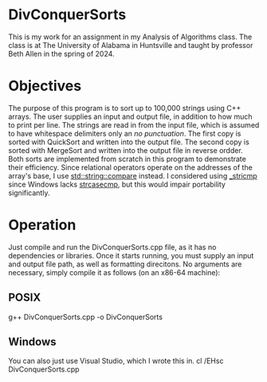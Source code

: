 # DivConquerSorts
This is my work for an assignment in my Analysis of Algorithms class.
The class is at The University of Alabama in Huntsville and taught by professor Beth Allen in the spring of 2024.
# Objectives
The purpose of this program is to sort up to 100,000 strings using C++ arrays.
The user supplies an input and output file, in addition to how much to print per line.
The strings are read in from the input file, which is assumed to have whitespace delimiters only an *no punctuation*.
The first copy is sorted with QuickSort and written into the output file.
The second copy is sorted with MergeSort and written into the output file in reverse ordder.
Both sorts are implemented from scratch in this program to demonstrate their efficiency.
Since relational operators operate on the addresses of the array's base, I use [std::string::compare](https://cplusplus.com/reference/string/string/compare/) instead.
I considered using [_stricmp](https://learn.microsoft.com/en-us/cpp/c-runtime-library/reference/stricmp-wcsicmp-mbsicmp-stricmp-l-wcsicmp-l-mbsicmp-l?view=msvc-170) 
since Windows lacks [strcasecmp](https://pubs.opengroup.org/onlinepubs/9699919799/), but this would impair portability significantly.
# Operation
Just compile and run the DivConquerSorts.cpp file, as it has no dependencies or libraries.
Once it starts running, you must supply an input and output file path, as well as formatting direcitons.
No arguments are necessary, simply compile it as follows (on an x86-64 machine):
## POSIX
g++ DivConquerSorts.cpp -o DivConquerSorts
## Windows
You can also just use Visual Studio, which I wrote this in.
cl /EHsc DivConquerSorts.cpp